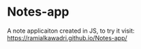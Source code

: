 # Notes-app
A note applicaiton created in JS, to try it visit: https://ramialkawadri.github.io/Notes-app/
